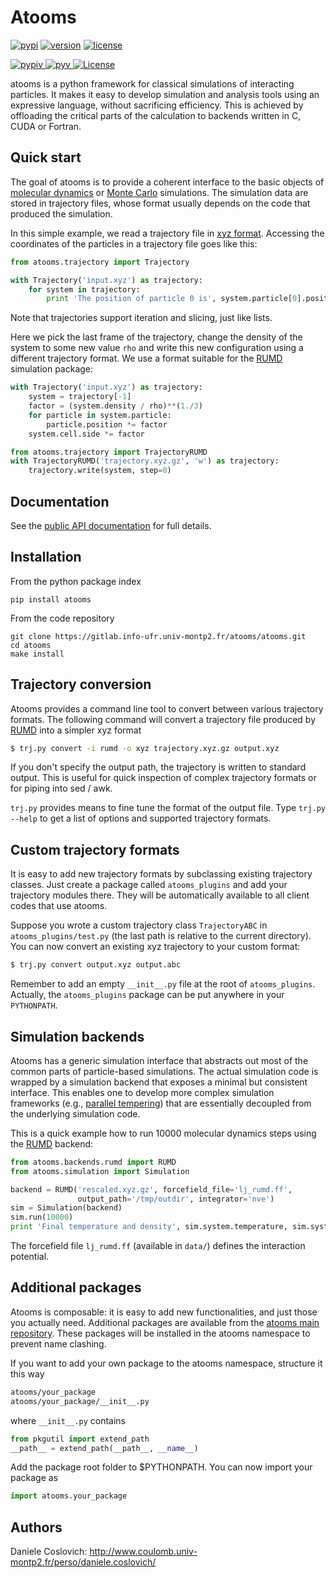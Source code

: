 Atooms
======

[![pypi](https://img.shields.io/pypi/v/atooms.svg)]()
[![version](https://img.shields.io/pypi/pyversions/atooms.svg)]()
[![license](https://img.shields.io/badge/license-GPL3-lightgrey.svg)]()

<p align="left">
    <a href="https://pypi.python.org/pypi/atooms">
        <img src="https://img.shields.io/pypi/v/atooms.svg" alt="pypiv">
    </a>
    <a href="https://pypi.python.org/pypi/atooms">
        <img src="https://img.shields.io/pypi/pyversions/atooms.svg" alt="pyv">
    </a>
    <a href="https://gitlab.info-ufr.univ-montp2.fr/atooms/atooms/raw/master/LICENSE">
        <img src="https://img.shields.io/badge/license-GPL3-lightgrey.svg" alt="License">
    </a>
</p>

atooms is a python framework for classical simulations of interacting particles. It makes it easy to develop simulation and analysis tools using an expressive language, without sacrificing efficiency. This is achieved by offloading the critical parts of the calculation to backends written in C, CUDA or Fortran.

Quick start
-----------

The goal of atooms is to provide a coherent interface to the basic objects of [molecular dynamics](https://en.wikipedia.org/wiki/Molecular_dynamics) or [Monte Carlo](https://en.wikipedia.org/wiki/Monte_Carlo_method_in_statistical_physics) simulations.
The simulation data are stored in trajectory files, whose format usually depends on the code that produced the simulation.

In this simple example, we read a trajectory file in [xyz format](https://en.wikipedia.org/wiki/XYZ_format). Accessing the coordinates of the particles in a trajectory file goes like this:
```python
from atooms.trajectory import Trajectory

with Trajectory('input.xyz') as trajectory:
    for system in trajectory:
        print 'The position of particle 0 is', system.particle[0].position
```
Note that trajectories support iteration and slicing, just like lists.

Here we pick the last frame of the trajectory, change the density of the system to some new value `rho` and write this new configuration using a different trajectory format. We use a format suitable for the [RUMD](http://rumd.org) simulation package:
```python
with Trajectory('input.xyz') as trajectory:
    system = trajectory[-1]
    factor = (system.density / rho)**(1./3)
    for particle in system.particle:
        particle.position *= factor
    system.cell.side *= factor

from atooms.trajectory import TrajectoryRUMD
with TrajectoryRUMD('trajectory.xyz.gz', 'w') as trajectory:
    trajectory.write(system, step=0)
```

Documentation
-------------
See the [public API documentation](https://www.coulomb.univ-montp2.fr/perso/daniele.coslovich/docs/atooms/) for full details. 

Installation
------------
From the python package index
```
pip install atooms
```

From the code repository
```
git clone https://gitlab.info-ufr.univ-montp2.fr/atooms/atooms.git
cd atooms
make install
```

Trajectory conversion
---------------------
Atooms provides a command line tool to convert between various trajectory formats. The following command will convert a trajectory file produced by [RUMD](http://rumd.org) into a simpler xyz format

```bash
$ trj.py convert -i rumd -o xyz trajectory.xyz.gz output.xyz
```
If you don't specify the output path, the trajectory is written to standard output. This is useful for quick inspection of complex trajectory formats or for piping into sed / awk.

`trj.py` provides means to fine tune the format of the output file. Type `trj.py --help` to get a list of options and supported trajectory formats.

Custom trajectory formats 
-------------------------
It is easy to add new trajectory formats by subclassing existing trajectory classes. Just create a package called
`atooms_plugins` and add your trajectory modules there. They will be automatically
available to all client codes that use atooms.

Suppose you wrote a custom trajectory class `TrajectoryABC` in
`atooms_plugins/test.py` (the last path is relative to the current
directory). You can now convert an existing xyz trajectory to your custom
format:

```bash
$ trj.py convert output.xyz output.abc
```

Remember to add an empty `__init__.py` file at the root of `atooms_plugins`. 
Actually, the `atooms_plugins` package can be put anywhere in your `PYTHONPATH`.

Simulation backends
-------------------

Atooms has a generic simulation interface that abstracts out most of the common parts of particle-based simulations. The actual simulation code is wrapped by a simulation backend that exposes a minimal but consistent interface. This enables one to develop more complex simulation frameworks (e.g., [parallel tempering](https://gitlab.info-ufr.univ-montp2.fr/atooms/parallel_tempering)) that are essentially decoupled from the underlying simulation code.

This is a quick example how to run 10000 molecular dynamics steps using the [RUMD](http://rumd.org) backend:

```python
from atooms.backends.rumd import RUMD
from atooms.simulation import Simulation

backend = RUMD('rescaled.xyz.gz', forcefield_file='lj_rumd.ff', 
               output_path='/tmp/outdir', integrator='nve')
sim = Simulation(backend)
sim.run(10000)
print 'Final temperature and density', sim.system.temperature, sim.system.density
```
The forcefield file `lj_rumd.ff` (available in `data/`) defines the interaction potential.

Additional packages 
-------------------
Atooms is composable: it is easy to add new functionalities, and just those you actually need.
Additional packages are available from the [atooms main repository](https://gitlab.info-ufr.univ-montp2.fr/atooms).
These packages will be installed in the atooms namespace to prevent name clashing.

If you want to add your own package to the atooms namespace, structure it this way
```bash
atooms/your_package
atooms/your_package/__init__.py
```

where ```__init__.py``` contains

```python
from pkgutil import extend_path
__path__ = extend_path(__path__, __name__)
```

Add the package root folder to $PYTHONPATH. You can now import your package as

```python
import atooms.your_package
```

Authors
-------
Daniele Coslovich: http://www.coulomb.univ-montp2.fr/perso/daniele.coslovich/
